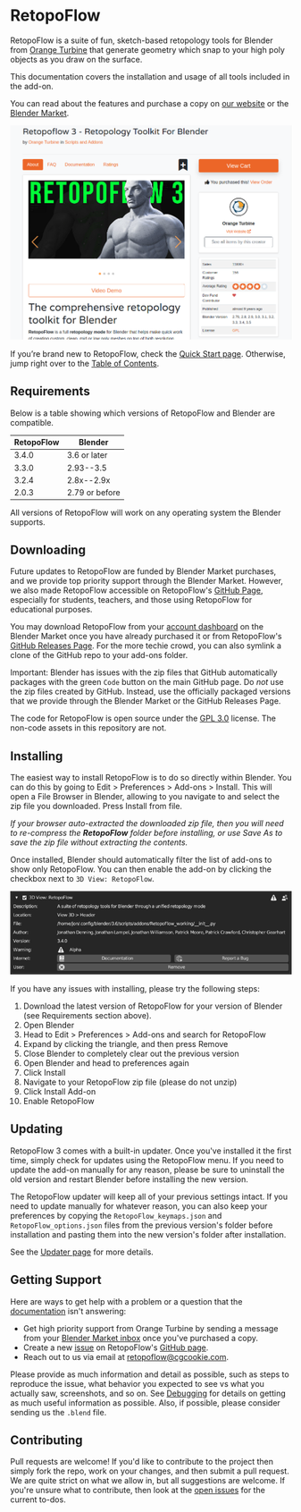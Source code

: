# RetopoFlow

RetopoFlow is a suite of fun, sketch-based retopology tools for Blender from [Orange Turbine](https://orangeturbine.com) that generate geometry which snap to your high poly objects as you draw on the surface.

This documentation covers the installation and usage of all tools included in the add-on.

You can read about the features and purchase a copy on [our website](https://orangeturbine.com/downloads/retopoflow) or the [Blender Market](https://blendermarket.com/products/retopoflow/).

![Blender Market](help/images/blendermarket_screenshot.png)

If you’re brand new to RetopoFlow, check the [Quick Start page](https://docs.retopoflow.com/quick_start.html).
Otherwise, jump right over to the [Table of Contents](https://docs.retopoflow.com/table_of_contents.html).


## Requirements

Below is a table showing which versions of RetopoFlow and Blender are compatible.

| RetopoFlow |    Blender     |
| ---------- | -------------- |
|   3.4.0    | 3.6 or later   |
|   3.3.0    | 2.93--3.5      |
|   3.2.4    | 2.8x--2.9x     |
|   2.0.3    | 2.79 or before |

All versions of RetopoFlow will work on any operating system the Blender supports.


## Downloading

Future updates to RetopoFlow are funded by Blender Market purchases, and we provide top priority support through the Blender Market.
However, we also made RetopoFlow accessible on RetopoFlow's [GitHub Page](https://github.com/CGCookie/retopoflow), especially for students, teachers, and those using RetopoFlow for educational purposes.

You may download RetopoFlow from your [account dashboard](https://blendermarket.com/account/orders) on the Blender Market once you have already purchased it or from RetopoFlow's [GitHub Releases Page](https://github.com/CGCookie/retopoflow/releases).
For the more techie crowd, you can also symlink a clone of the GitHub repo to your add-ons folder.

Important: Blender has issues with the zip files that GitHub automatically packages with the green `Code` button on the main GitHub page.
Do _not_ use the zip files created by GitHub.
Instead, use the officially packaged versions that we provide through the Blender Market or the GitHub Releases Page.

The code for RetopoFlow is open source under the [GPL 3.0](https://www.gnu.org/licenses/gpl-3.0.en.html) license.
The non-code assets in this repository are not.


## Installing

The easiest way to install RetopoFlow is to do so directly within Blender.
You can do this by going to Edit > Preferences > Add-ons > Install.
This will open a File Browser in Blender, allowing to you navigate to and select the zip file you downloaded.
Press Install from file.

_If your browser auto-extracted the downloaded zip file, then you will need to re-compress the **RetopoFlow** folder before installing, or use Save As to save the zip file without extracting the contents._

Once installed, Blender should automatically filter the list of add-ons to show only RetopoFlow.
You can then enable the add-on by clicking the checkbox next to `3D View: RetopoFlow`.

![Installing RetopoFlow](help/images/install.png)

If you have any issues with installing, please try the following steps:

1. Download the latest version of RetopoFlow for your version of Blender (see Requirements section above).
2. Open Blender
3. Head to Edit > Preferences > Add-ons and search for RetopoFlow
4. Expand by clicking the triangle, and then press Remove
5. Close Blender to completely clear out the previous version
6. Open Blender and head to preferences again
7. Click Install
8. Navigate to your RetopoFlow zip file (please do not unzip)
9. Click Install Add-on
10. Enable RetopoFlow


## Updating

RetopoFlow 3 comes with a built-in updater.
Once you've installed it the first time, simply check for updates using the RetopoFlow menu.
If you need to update the add-on manually for any reason, please be sure to uninstall the old version and restart Blender before installing the new version.

The RetopoFlow updater will keep all of your previous settings intact.
If you need to update manually for whatever reason, you can also keep your preferences by copying the `RetopoFlow_keymaps.json` and `RetopoFlow_options.json` files from the previous version's folder before installation and pasting them into the new version's folder after installation.

See the [Updater page](https://docs.retopoflow.com/addon_updater.html) for more details.


## Getting Support

Here are ways to get help with a problem or a question that the [documentation](https://docs.retopoflow.com) isn't answering:

- Get high priority support from Orange Turbine by sending a message from your [Blender Market inbox](https://blendermarket.com/inbox) once you've purchased a copy.
- Create a new [issue](https://github.com/CGCookie/retopoflow/issues/new/choose) on RetopoFlow's [GitHub page](https://github.com/CGCookie/retopoflow).
- Reach out to us via email at [retopoflow@cgcookie.com](mailto:retopoflow@cgcookie.com).

Please provide as much information and detail as possible, such as steps to reproduce the issue, what behavior you expected to see vs what you actually saw, screenshots, and so on.
See [Debugging](https://docs.retopoflow.com/debugging.html) for details on getting as much useful information as possible.
Also, if possible, please consider sending us the `.blend` file.


## Contributing

Pull requests are welcome!
If you'd like to contribute to the project then simply fork the repo, work on your changes, and then submit a pull request.
We are quite strict on what we allow in, but all suggestions are welcome.
If you're unsure what to contribute, then look at the [open issues](https://github.com/CGCookie/retopoflow/issues) for the current to-dos.
